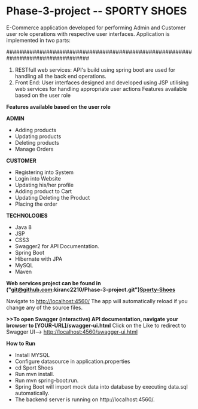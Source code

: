 # Phase-3-project  -- SPORTY SHOES
E-Commerce application developed for performing Admin and Customer user role operations with respective user interfaces. Application is implemented in two parts:


#################################################################################
1) RESTfull web services: API's build using spring boot are used for handling all the back end operations.
2) Front End: User interfaces designed and developed using JSP  utilising web services for handling appropriate user actions
Features available based on the user role

<b>Features available based on the user role</b>

  <b>ADMIN</b>
  <ul><li>
  Adding products</li>
<li>Updating products</li>
<li>Deleting products</li>
<li>Manage Orders</li></ul>


 <b>CUSTOMER</b>
 <ul>
<li>Registering into System</li>
<li>Login into Website</li>
<li>Updating his/her profile</li>
<li>Adding product to Cart</li>
<li>Updating Deleting the Product</li>
<li>Placing the order</li></ul>


<b>TECHNOLOGIES</b>
<ul>
    <li>Java 8</li>
<li>JSP</li>
<li>CSS3</li>
<li>Swagger2 for API Documentation.</li>
<li>Spring Boot</li>
<li>Hibernate with JPA</li>
<li>MySQL</li>
 <li> Maven</li>
</ul>

<b>Web services project can be found in ("git@github.com:kiranc2210/Phase-3-project.git")<a href="http://localhost:4560/">Sporty-Shoes</a></b>

<p>Navigate to <a href="http://localhost:4560/">http://localhost:4560/</a> The app will automatically reload if you change any of the source files.</p>


<b>>>To open Swagger (interactive) API documentation, navigate your browser to [YOUR-URL]/swagger-ui.html</b>
Click on the Like to redirect to Swagger UI--> <a href="http://localhost:4560/swagger-ui.html">http://localhost:4560/swagger-ui.html</a>



<b>How to Run</b>
<ul>
    
<li>Install MYSQL</li>
<li>Configure datasource in application.properties</li>
<li>cd Sport Shoes</li>
<li>Run mvn install.</li>
<li>Run mvn spring-boot:run.</li>
<li>Spring Boot will import mock data into database by executing data.sql automatically.</li>
<li>The backend server is running on http://localhost:4560/.</li>

